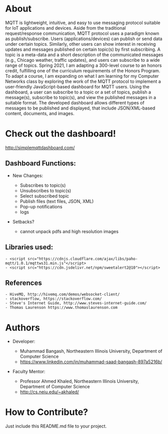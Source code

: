 # About
MQTT is lightweight, intuitive, and easy to use messaging protocol suitable for IoT applications and devices. Aside from the traditional request/response communication, MQTT protocol uses a paradigm known as publish/subscribe. Users (applications/devices) can publish or send data under certain topics. Similarly, other users can show interest in receiving updates and messages published on certain topic(s) by first subscribing. A topic is a meta-data and a short description of the communicated messages (e.g., Chicago weather, traffic updates), and users can subscribe to a wide range of topics. Spring 2021, I am adapting a 300-level course to an honors credit, fulfilling one of the curriculum requirements of the Honors Program. To adapt a course, I am expanding on what I am learning for my Computer Networks class by exploring the work of the MQTT protocol to implement a user-friendly JavaScript-based dashboard for MQTT users. Using the dashboard, a user can subscribe to a topic or a set of topics, publish a message(s), subscribe to topic(s), and view the published messages in a suitable format. The developed dashboard allows different types of messages to be published and displayed, that include JSON/XML-based content, documents, and images. 

# Check out the dashboard! 
  http://simplemqttdashboard.com/

## Dashboard Functions:
- New Changes:
	- Subscribes to topic(s)
	- Unsubscribes to topic(s)
	- Select subscribed topic
	- Publish files (text files, JSON, XML)
	- Pop-up notifications
	- logs

- Setbacks?
	- cannot unpack pdfs and high resolution images

## Libraries used: 
	- <script src="https://cdnjs.cloudflare.com/ajax/libs/paho-mqtt/1.0.1/mqttws31.min.js"</script>
	- <script src="https://cdn.jsdelivr.net/npm/sweetalert2@10"></script>

## References
	- HiveMQ, http://hivemq.com/demos/websocket-client/
	- stackoverflow, https://stackoverflow.com/
	- Steve's Internet Guide, http://www.steves-internet-guide.com/
	- Thomas Laurenson https://www.thomaslaurenson.com

# Authors
- Developer:  
	- Muhammad Bangash, Northeastern Illinois University, Department of Computer Science
	- https://www.linkedin.com/in/muhammad-saad-bangash-897a5216b/
	 
- Faculty Mentor: 
	- Professor Ahmed Khaled, Northeastern Illinois University, Department of Computer Science
	- http://cs.neiu.edu/~akhaled/
		
# How to Contribute? 
Just include this README.md file to your project. 


